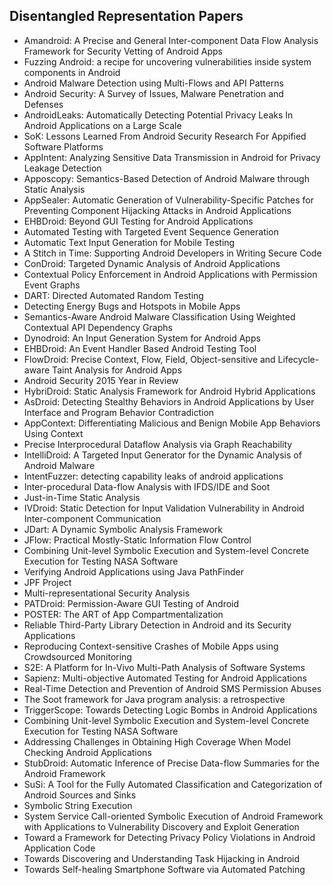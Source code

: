 <h2>  Disentangled Representation Papers </h2>

<ul>

 <li><a target="_blank" href="https://github.com/manjunath5496/Disentangled-Representation-Papers/blob/master/isen(1).pdf" style="text-decoration:none;">Amandroid: A Precise and General
Inter-component Data Flow Analysis Framework for Security Vetting of Android Apps</a></li>


 <li><a target="_blank" href="https://github.com/manjunath5496/Disentangled-Representation-Papers/blob/master/isen(2).pdf" style="text-decoration:none;">Fuzzing Android: a recipe for uncovering vulnerabilities inside system components in Android</a></li>

<li><a target="_blank" href="https://github.com/manjunath5496/Disentangled-Representation-Papers/blob/master/isen(3).pdf" style="text-decoration:none;">Android Malware Detection using Multi-Flows and API Patterns</a></li>
 <li><a target="_blank" href="https://github.com/manjunath5496/Disentangled-Representation-Papers/blob/master/isen(4).pdf" style="text-decoration:none;">Android Security: A Survey of Issues, Malware Penetration and Defenses</a></li>                              
<li><a target="_blank" href="https://github.com/manjunath5496/Disentangled-Representation-Papers/blob/master/isen(5).pdf" style="text-decoration:none;">AndroidLeaks: Automatically Detecting
Potential Privacy Leaks In Android Applications on a Large Scale</a></li>
<li><a target="_blank" href="https://github.com/manjunath5496/Disentangled-Representation-Papers/blob/master/isen(6).pdf" style="text-decoration:none;">SoK: Lessons Learned From Android Security Research For Appified Software Platforms</a></li>
 <li><a target="_blank" href="https://github.com/manjunath5496/Disentangled-Representation-Papers/blob/master/isen(7).pdf" style="text-decoration:none;">AppIntent: Analyzing Sensitive Data Transmission in Android for Privacy Leakage Detection</a></li>

 <li><a target="_blank" href="https://github.com/manjunath5496/Disentangled-Representation-Papers/blob/master/isen(8).pdf" style="text-decoration:none;"> Apposcopy: Semantics-Based Detection of Android Malware through Static Analysis</a></li>
   <li><a target="_blank" href="https://github.com/manjunath5496/Disentangled-Representation-Papers/blob/master/isen(9).pdf" style="text-decoration:none;">AppSealer: Automatic Generation of Vulnerability-Specific Patches for Preventing Component Hijacking Attacks in Android Applications</a></li>
  
   
 <li><a target="_blank" href="https://github.com/manjunath5496/Disentangled-Representation-Papers/blob/master/isen(10).pdf" style="text-decoration:none;">EHBDroid: Beyond GUI Testing for
Android Applications</a></li>                              
<li><a target="_blank" href="https://github.com/manjunath5496/Disentangled-Representation-Papers/blob/master/isen(11).pdf" style="text-decoration:none;">Automated Testing with
Targeted Event Sequence Generation</a></li>
<li><a target="_blank" href="https://github.com/manjunath5496/Disentangled-Representation-Papers/blob/master/isen(12).pdf" style="text-decoration:none;">Automatic Text Input Generation for Mobile Testing</a></li>
<li><a target="_blank" href="https://github.com/manjunath5496/Disentangled-Representation-Papers/blob/master/isen(13).pdf" style="text-decoration:none;">A Stitch in Time: Supporting Android Developers in Writing Secure Code</a></li>

<li><a target="_blank" href="https://github.com/manjunath5496/Disentangled-Representation-Papers/blob/master/isen(14).pdf" style="text-decoration:none;">ConDroid: Targeted Dynamic Analysis of Android Applications</a></li>
                              
<li><a target="_blank" href="https://github.com/manjunath5496/Disentangled-Representation-Papers/blob/master/isen(15).pdf" style="text-decoration:none;">Contextual Policy Enforcement in Android Applications with Permission Event Graphs</a></li>

<li><a target="_blank" href="https://github.com/manjunath5496/Disentangled-Representation-Papers/blob/master/isen(16).pdf" style="text-decoration:none;">DART: Directed Automated Random Testing</a></li>

  <li><a target="_blank" href="https://github.com/manjunath5496/Disentangled-Representation-Papers/blob/master/isen(17).pdf" style="text-decoration:none;">Detecting Energy Bugs and Hotspots in Mobile Apps</a></li>   
  
<li><a target="_blank" href="https://github.com/manjunath5496/Disentangled-Representation-Papers/blob/master/isen(18).pdf" style="text-decoration:none;">Semantics-Aware Android Malware Classification Using Weighted Contextual API Dependency Graphs</a></li> 

  
<li><a target="_blank" href="https://github.com/manjunath5496/Disentangled-Representation-Papers/blob/master/isen(19).pdf" style="text-decoration:none;">Dynodroid: An Input Generation System for Android Apps</a></li> 

<li><a target="_blank" href="https://github.com/manjunath5496/Disentangled-Representation-Papers/blob/master/isen(20).pdf" style="text-decoration:none;"> EHBDroid: An Event Handler Based Android Testing Tool</a></li>

<li><a target="_blank" href="https://github.com/manjunath5496/Disentangled-Representation-Papers/blob/master/isen(21).pdf" style="text-decoration:none;">FlowDroid: Precise Context, Flow, Field, Object-sensitive and Lifecycle-aware Taint Analysis for Android Apps</a></li>
<li><a target="_blank" href="https://github.com/manjunath5496/Disentangled-Representation-Papers/blob/master/isen(22).pdf" style="text-decoration:none;">Android Security 2015 Year in Review</a></li> 
 <li><a target="_blank" href="https://github.com/manjunath5496/Disentangled-Representation-Papers/blob/master/isen(23).pdf" style="text-decoration:none;">HybriDroid: Static Analysis Framework
for Android Hybrid Applications</a></li> 
 

   <li><a target="_blank" href="https://github.com/manjunath5496/Disentangled-Representation-Papers/blob/master/isen(24).pdf" style="text-decoration:none;">AsDroid: Detecting Stealthy Behaviors in Android Applications by User Interface and Program Behavior Contradiction</a></li>
 
   <li><a target="_blank" href="https://github.com/manjunath5496/Disentangled-Representation-Papers/blob/master/isen(25).pdf" style="text-decoration:none;">AppContext: Differentiating Malicious and Benign Mobile App Behaviors Using Context</a></li>                              
 <li><a target="_blank" href="https://github.com/manjunath5496/Disentangled-Representation-Papers/blob/master/isen(26).pdf" style="text-decoration:none;">Precise Interprocedural Dataflow Analysis via Graph Reachability</a></li>
 <li><a target="_blank" href="https://github.com/manjunath5496/Disentangled-Representation-Papers/blob/master/isen(27).pdf" style="text-decoration:none;">IntelliDroid: A Targeted Input Generator for the Dynamic Analysis of Android Malware</a></li>
   
 
   <li><a target="_blank" href="https://github.com/manjunath5496/Disentangled-Representation-Papers/blob/master/isen(28).pdf" style="text-decoration:none;">IntentFuzzer: detecting capability leaks of android applications</a></li>
 
   <li><a target="_blank" href="https://github.com/manjunath5496/Disentangled-Representation-Papers/blob/master/isen(29).pdf" style="text-decoration:none;">Inter-procedural Data-flow Analysis with IFDS/IDE and Soot </a></li>                              

  <li><a target="_blank" href="https://github.com/manjunath5496/Disentangled-Representation-Papers/blob/master/isen(30).pdf" style="text-decoration:none;">Just-in-Time Static Analysis</a></li>
 
   <li><a target="_blank" href="https://github.com/manjunath5496/Disentangled-Representation-Papers/blob/master/isen(31).pdf" style="text-decoration:none;">IVDroid: Static Detection for Input Validation Vulnerability in Android Inter-component Communication</a></li> 
    <li><a target="_blank" href="https://github.com/manjunath5496/Disentangled-Representation-Papers/blob/master/isen(32).pdf" style="text-decoration:none;">JDart: A Dynamic Symbolic Analysis
Framework</a></li> 

   <li><a target="_blank" href="https://github.com/manjunath5496/Disentangled-Representation-Papers/blob/master/isen(33).pdf" style="text-decoration:none;">JFlow: Practical Mostly-Static Information Flow Control</a></li>                              

  <li><a target="_blank" href="https://github.com/manjunath5496/Disentangled-Representation-Papers/blob/master/isen(34).pdf" style="text-decoration:none;">Combining Unit-level Symbolic Execution and System-level Concrete Execution for Testing NASA Software</a></li> 
 
  <li><a target="_blank" href="https://github.com/manjunath5496/Disentangled-Representation-Papers/blob/master/isen(35).pdf" style="text-decoration:none;">Verifying Android Applications using Java PathFinder</a></li> 

  <li><a target="_blank" href="https://github.com/manjunath5496/Disentangled-Representation-Papers/blob/master/isen(36).pdf" style="text-decoration:none;">JPF Project</a></li> 
 
<li><a target="_blank" href="https://github.com/manjunath5496/Disentangled-Representation-Papers/blob/master/isen(37).pdf" style="text-decoration:none;">Multi-representational Security Analysis</a></li>
 <li><a target="_blank" href="https://github.com/manjunath5496/Disentangled-Representation-Papers/blob/master/isen(38).pdf" style="text-decoration:none;">PATDroid: Permission-Aware GUI Testing of Android</a></li>
<li><a target="_blank" href="https://github.com/manjunath5496/Disentangled-Representation-Papers/blob/master/isen(39).pdf" style="text-decoration:none;">POSTER: The ART of App Compartmentalization</a></li>
 <li><a target="_blank" href="https://github.com/manjunath5496/Disentangled-Representation-Papers/blob/master/isen(40).pdf" style="text-decoration:none;">Reliable Third-Party Library Detection in Android and its Security Applications</a></li>                              
<li><a target="_blank" href="https://github.com/manjunath5496/Disentangled-Representation-Papers/blob/master/isen(41).pdf" style="text-decoration:none;">Reproducing Context-sensitive Crashes of
Mobile Apps using Crowdsourced Monitoring</a></li>
<li><a target="_blank" href="https://github.com/manjunath5496/Disentangled-Representation-Papers/blob/master/isen(42).pdf" style="text-decoration:none;">S2E: A Platform for
In-Vivo Multi-Path Analysis of Software Systems</a></li>
 
  <li><a target="_blank" href="https://github.com/manjunath5496/Disentangled-Representation-Papers/blob/master/isen(43).pdf" style="text-decoration:none;">Sapienz: Multi-objective Automated Testing for Android Applications</a></li>
 <li><a target="_blank" href="https://github.com/manjunath5496/Disentangled-Representation-Papers/blob/master/isen(44).pdf" style="text-decoration:none;">Real-Time Detection and Prevention of Android SMS Permission Abuses</a></li>
   <li><a target="_blank" href="https://github.com/manjunath5496/Disentangled-Representation-Papers/blob/master/isen(45).pdf" style="text-decoration:none;">The Soot framework for Java program
analysis: a retrospective</a></li>  
   
<li><a target="_blank" href="https://github.com/manjunath5496/Disentangled-Representation-Papers/blob/master/isen(46).pdf" style="text-decoration:none;">TriggerScope: Towards Detecting Logic Bombs in Android Applications</a></li> 
                             
<li><a target="_blank" href="https://github.com/manjunath5496/Disentangled-Representation-Papers/blob/master/isen(47).pdf" style="text-decoration:none;">Combining Unit-level Symbolic Execution and System-level Concrete Execution for Testing NASA Software</a></li>
<li><a target="_blank" href="https://github.com/manjunath5496/Disentangled-Representation-Papers/blob/master/isen(48).pdf" style="text-decoration:none;">Addressing Challenges in Obtaining High Coverage When Model Checking Android Applications</a></li>

<li><a target="_blank" href="https://github.com/manjunath5496/Disentangled-Representation-Papers/blob/master/isen(49).pdf" style="text-decoration:none;">StubDroid: Automatic Inference of Precise
Data-flow Summaries for the Android Framework</a></li>
                              
<li><a target="_blank" href="https://github.com/manjunath5496/Disentangled-Representation-Papers/blob/master/isen(50).pdf" style="text-decoration:none;">SuSi: A Tool for the Fully Automated
Classification and Categorization of Android Sources and Sinks</a></li>
<li><a target="_blank" href="https://github.com/manjunath5496/Disentangled-Representation-Papers/blob/master/isen(51).pdf" style="text-decoration:none;">Symbolic String Execution</a></li>
<li><a target="_blank" href="https://github.com/manjunath5496/Disentangled-Representation-Papers/blob/master/isen(52).pdf" style="text-decoration:none;">System Service Call-oriented Symbolic Execution of Android Framework with Applications to Vulnerability Discovery and Exploit Generation</a></li>

<li><a target="_blank" href="https://github.com/manjunath5496/Disentangled-Representation-Papers/blob/master/isen(53).pdf" style="text-decoration:none;">Toward a Framework for Detecting Privacy Policy Violations in Android Application Code</a></li>
 
<li><a target="_blank" href="https://github.com/manjunath5496/Disentangled-Representation-Papers/blob/master/isen(54).pdf" style="text-decoration:none;">Towards Discovering and Understanding Task Hijacking in Android </a></li>

<li><a target="_blank" href="https://github.com/manjunath5496/Disentangled-Representation-Papers/blob/master/isen(55).pdf" style="text-decoration:none;">Towards Self-healing Smartphone Software via Automated Patching</a></li>
 
  </ul>
